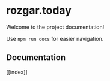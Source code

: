 # rozgar.today

Welcome to the project documentation!

Use `npm run docs` for easier navigation.

## Documentation

[[index]]
